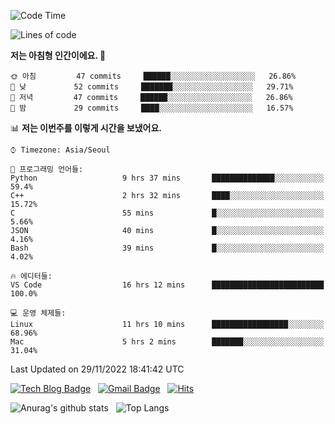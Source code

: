 <!-- ### Hi there 👋 -->

<!--
**dnchoi/dnchoi** is a ✨ _special_ ✨ repository because its `README.md` (this file) appears on your GitHub profile.

Here are some ideas to get you started:

- 🔭 I’m currently working on ...
- 🌱 I’m currently learning ...
- 👯 I’m looking to collaborate on ...
- 🤔 I’m looking for help with ...
- 💬 Ask me about ...
- 📫 How to reach me: ...
- 😄 Pronouns: ...
- ⚡ Fun fact: ...
-->

<!--START_SECTION:waka-->
![Code Time](http://img.shields.io/badge/Code%20Time-261%20hrs%2050%20mins-blue)

![Lines of code](https://img.shields.io/badge/%EC%A0%80%EB%8A%94%20%EC%97%AC%ED%83%9C%EA%B9%8C%EC%A7%80%20-91%20Thousand%20%EC%A4%84%EC%9D%98%20%EC%BD%94%EB%93%9C%EB%A5%BC%20%EC%9E%91%EC%84%B1%ED%96%88%EC%96%B4%EC%9A%94.-blue)

**저는 아침형 인간이에요. 🐤** 

```text
🌞 아침         47 commits     ██████░░░░░░░░░░░░░░░░░░░   26.86% 
🌆 낮　         52 commits     ███████░░░░░░░░░░░░░░░░░░   29.71% 
🌃 저녁         47 commits     ██████░░░░░░░░░░░░░░░░░░░   26.86% 
🌙 밤　         29 commits     ████░░░░░░░░░░░░░░░░░░░░░   16.57%

```


📊 **저는 이번주를 이렇게 시간을 보냈어요.** 

```text
⌚︎ Timezone: Asia/Seoul

💬 프로그래밍 언어들: 
Python                   9 hrs 37 mins       ██████████████░░░░░░░░░░░   59.4% 
C++                      2 hrs 32 mins       ████░░░░░░░░░░░░░░░░░░░░░   15.72% 
C                        55 mins             █░░░░░░░░░░░░░░░░░░░░░░░░   5.66% 
JSON                     40 mins             █░░░░░░░░░░░░░░░░░░░░░░░░   4.16% 
Bash                     39 mins             █░░░░░░░░░░░░░░░░░░░░░░░░   4.02%

🔥 에디터들: 
VS Code                  16 hrs 12 mins      █████████████████████████   100.0%

💻 운영 체제들: 
Linux                    11 hrs 10 mins      █████████████████░░░░░░░░   68.96% 
Mac                      5 hrs 2 mins        ███████░░░░░░░░░░░░░░░░░░   31.04%

```


 Last Updated on 29/11/2022 18:41:42 UTC
<!--END_SECTION:waka-->


[![Tech Blog Badge](http://img.shields.io/badge/-Tech%20blog-black?style=flat-square&logo=github&link=https://zzsza.github.io/)](https://dnchoi.github.io/)
&nbsp;
[![Gmail Badge](https://img.shields.io/badge/Gmail-d14836?style=flat-square&logo=Gmail&logoColor=white&link=mailto:snugyun01@gmail.com)](mailto:dongnyeokc@gmail.com)
&nbsp;
[![Hits](https://hits.seeyoufarm.com/api/count/incr/badge.svg?url=https%3A%2F%2Fgithub.com%2Fgjbae1212%2Fhit-counter&count_bg=%233D7CC8&title_bg=%23555555&icon=&icon_color=%23E7E7E7&title=hits&edge_flat=false)](https://hits.seeyoufarm.com)

![Anurag's github stats](https://github-readme-stats.vercel.app/api?username=dnchoi&show_icons=true&theme=tokyonight)
&nbsp;
![Top Langs](https://github-readme-stats.vercel.app/api/top-langs/?username=dnchoi&layout=compact&theme=tokyonight)

<div align='center'>
